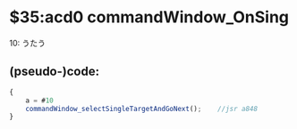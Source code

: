 ﻿
# $35:acd0 commandWindow_OnSing	

<summary>10: うたう</summary>

## (pseudo-)code:
```js
{
	a = #10
	commandWindow_selectSingleTargetAndGoNext();	//jsr a848
}
```




